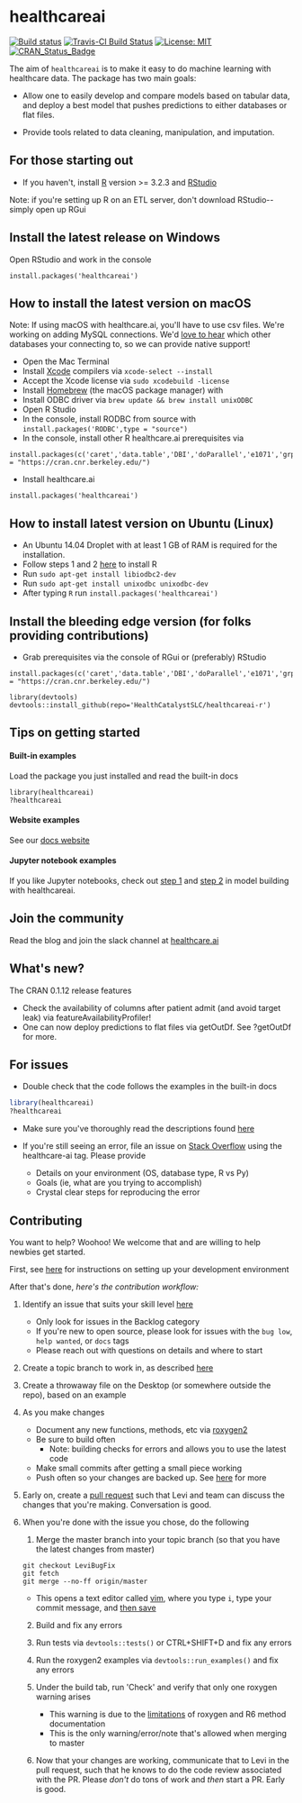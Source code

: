 # healthcareai

[![Build status](https://ci.appveyor.com/api/projects/status/0xrpe233o9a16l4l/branch/master?svg=true)](https://ci.appveyor.com/project/CatalystAdmin/healthcareai-r/) 
[![Travis-CI Build Status](https://travis-ci.org/HealthCatalyst/healthcareai-r.svg?branch=master)](https://travis-ci.org/HealthCatalyst/healthcareai-r)
[![License: MIT](https://img.shields.io/badge/License-MIT-blue.svg)](https://github.com/HealthCatalystSLC/healthcareai-r/blob/master/LICENSE)
[![CRAN_Status_Badge](http://www.r-pkg.org/badges/version-last-release/healthcareai)](https://cran.r-project.org/package=healthcareai)


The aim of `healthcareai` is to make it easy to do machine learning with healthcare 
data. The package has two main goals:

-  Allow one to easily develop and compare models based on tabular data, and deploy a best model that pushes predictions to either databases or flat files.

-  Provide tools related to data cleaning, manipulation, and imputation.

## For those starting out

- If you haven't, install [R](https://cran.cnr.berkeley.edu) version >= 3.2.3 and [RStudio](https://www.rstudio.com/products/rstudio/download)

Note: if you're setting up R on an ETL server, don't download RStudio--simply open up RGui

## Install the latest release on Windows

Open RStudio and work in the console

```
install.packages('healthcareai')
```

## How to install the latest version on macOS

Note: If using macOS with healthcare.ai, you'll have to use csv files. We're working on adding MySQL connections. We'd [love to hear](http://healthcare.ai/contact) which other databases your connecting to, so we can provide native support!

* Open the Mac Terminal
* Install [Xcode](https://en.wikipedia.org/wiki/Xcode) compilers via `xcode-select --install`
* Accept the Xcode license via `sudo xcodebuild -license`
* Install [Homebrew](https://brew.sh/) (the macOS package manager) with
* Install ODBC driver via `brew update && brew install unixODBC`
* Open R Studio
* In the console, install RODBC from source with `install.packages('RODBC',type = "source")`
* In the console, install other R healthcare.ai prerequisites via
```
install.packages(c('caret','data.table','DBI','doParallel','e1071','grpreg','lme4','odbc','pROC','R6','ranger','ROCR','RSQLite','xgboost'),repos = "https://cran.cnr.berkeley.edu/")
```
* Install healthcare.ai
```
install.packages('healthcareai')
```

## How to install latest version on Ubuntu (Linux)

* An Ubuntu 14.04 Droplet with at least 1 GB of RAM is required for the installation.
* Follow steps 1 and 2 [here](https://www.digitalocean.com/community/tutorials/how-to-set-up-r-on-ubuntu-14-04) to install R
* Run `sudo apt-get install libiodbc2-dev`
* Run `sudo apt-get install unixodbc unixodbc-dev`
* After typing `R` run `install.packages('healthcareai')`

## Install the bleeding edge version (for folks providing contributions)

* Grab prerequisites via the console of RGui or (preferably) RStudio  
```
install.packages(c('caret','data.table','DBI','doParallel','e1071','grpreg','lme4','odbc','pROC','R6','ranger','ROCR','RSQLite','xgboost'),repos = "https://cran.cnr.berkeley.edu/")

library(devtools)
devtools::install_github(repo='HealthCatalystSLC/healthcareai-r')
```

## Tips on getting started

#### Built-in examples
Load the package you just installed and read the built-in docs
```
library(healthcareai)
?healthcareai
```

#### Website examples
See our [docs website](http://healthcareai-r.readthedocs.io)

#### Jupyter notebook examples
If you like Jupyter notebooks, check out [step 1](https://github.com/HealthCatalystSLC/documentation/blob/master/notebooks/Example1.ipynb) and [step 2](https://github.com/HealthCatalystSLC/documentation/blob/master/notebooks/Example2.ipynb) in model building with healthcareai.

## Join the community
Read the blog and join the slack channel at [healthcare.ai](https://healthcare.ai)

## What's new?
The CRAN 0.1.12 release features

- Check the availability of columns after patient admit (and avoid target leak) via featureAvailabilityProfiler!
- One can now deploy predictions to flat files via getOutDf. See ?getOutDf for more.

## For issues

- Double check that the code follows the examples in the built-in docs
```R
library(healthcareai)
?healthcareai
```
  
- Make sure you've thoroughly read the descriptions found [here](http://healthcareai-r.readthedocs.io)

- If you're still seeing an error, file an issue on [Stack Overflow](http://stackoverflow.com/) using the healthcare-ai tag. Please provide
  - Details on your environment (OS, database type, R vs Py)
  - Goals (ie, what are you trying to accomplish)
  - Crystal clear steps for reproducing the error

## Contributing

You want to help? Woohoo! We welcome that and are willing to help newbies get started.

First, see [here](CONTRIBUTING.md) for instructions on setting up your development environment

After that's done, *here's the contribution workflow:*

1) Identify an issue that suits your skill level [here](https://github.com/HealthCatalystSLC/healthcareai-r/issues)
   - Only look for issues in the Backlog category
   - If you're new to open source, please look for issues with the `bug low`, `help wanted`, or `docs` tags
   - Please reach out with questions on details and where to start

2) Create a topic branch to work in, as described [here](CONTRIBUTING.md#create-a-topic-branch-that-you-can-work-in)

3) Create a throwaway file on the Desktop (or somewhere outside the repo), based on an example

4) As you make changes
   - Document any new functions, methods, etc via [roxygen2](http://r-pkgs.had.co.nz/man.html)
   - Be sure to build often
     - Note: building checks for errors and allows you to use the latest code
   - Make small commits after getting a small piece working
   - Push often so your changes are backed up. See [here](https://gist.github.com/blackfalcon/8428401#push-your-branch) for more
   
5) Early on, create a [pull request](https://yangsu.github.io/pull-request-tutorial/) such that Levi and team can discuss the changes that you're making. Conversation is good.
   
6) When you're done with the issue you chose, do the following
   
   1. Merge the master branch into your topic branch (so that you have the latest changes from master)
   
   ```
   git checkout LeviBugFix
   git fetch
   git merge --no-ff origin/master
   ```
     - This opens a text editor called [vim](https://github.com/yuanqing/vim-basics/blob/master/README.md), where you type `i`, type your commit message, and [then save](http://stackoverflow.com/a/6098842/5636012)
   
   2. Build and fix any errors

   3. Run tests via `devtools::tests()` or CTRL+SHIFT+D and fix any errors
   
   4. Run the roxygen2 examples via `devtools::run_examples()` and fix any errors

   5. Under the build tab, run 'Check' and verify that only one roxygen warning arises
      - This warning is due to the [limitations](https://github.com/wch/R6/issues/3) of roxygen and R6 method documentation
      - This is the only warning/error/note that's allowed when merging to master
      
   6. Now that your changes are working, communicate that to Levi in the pull request, such that he knows to do the code review associated with the PR. Please *don't* do tons of work and *then* start a PR. Early is good.
